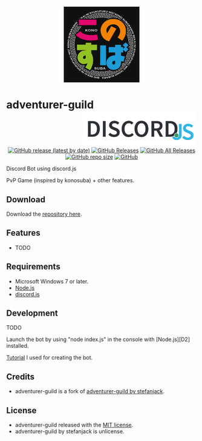 <p align="center">
	<img src="./img/konosuba.png" alt="Konosuba logo" title="Konosuba logo" width="200" />
</p>

# adventurer-guild<a href="https://discord.js.org/"><img src="./img/discordjs.png" width="300" height="95" alt="discord.js" title="discord.js" align="right"></a>

<p align="center">
	<a href="https://github.com/Makazzz/adventurer-guild/releases/latest"><img alt="GitHub release (latest by date)" src="https://img.shields.io/github/v/release/Makazzz/adventurer-guild?color=0cf&logo=**Choose**"></a>
	<a href="https://github.com/Makazzz/adventurer-guild/releases/latest"><img alt="GitHub Releases" src="https://img.shields.io/github/downloads/Makazzz/adventurer-guild/latest/total?color=blue"></a>
	<a href="https://github.com/Makazzz/adventurer-guild/releases"><img alt="GitHub All Releases" src="https://img.shields.io/github/downloads/Makazzz/adventurer-guild/total?color=0cf"></a>
	<a href="https://github.com/Makazzz/adventurer-guild"><img alt="GitHub repo size" src="https://img.shields.io/github/repo-size/Makazzz/adventurer-guild?color=blue"></a>
	<a href="https://raw.githubusercontent.com/Makazzz/adventurer-guild/master/LICENSE"><img alt="GitHub" src="https://img.shields.io/github/license/Makazzz/adventurer-guild?color=0cf"></a>
</p>

Discord Bot using discord.js

PvP Game (inspired by konosuba) + other features.

## Download

Download the [repository here][D1].

[D1]: https://github.com/Makazzz/Adventurer-Guild/archive/master.zip

## Features

*	TODO

## Requirements

*	Microsoft Windows 7 or later.
*	[Node.js](https://nodejs.org/)
*	[discord.js](https://discord.js.org/)

## Development

TODO

Launch the bot by using "node index.js" in the console with [Node.js][D2] installed.

[Tutorial](https://www.digitaltrends.com/gaming/how-to-make-a-discord-bot/) I used for creating the bot.

## Credits

*	adventurer-guild is a fork of [adventurer-guild by stefanjack](https://AppName.com/).

## License

*	adventurer-guild released with the [MIT license](https://raw.githubusercontent.com/Makazzz/adventurer-guild/master/LICENSE).
*	adventurer-guild by stefanjack is unlicense.
